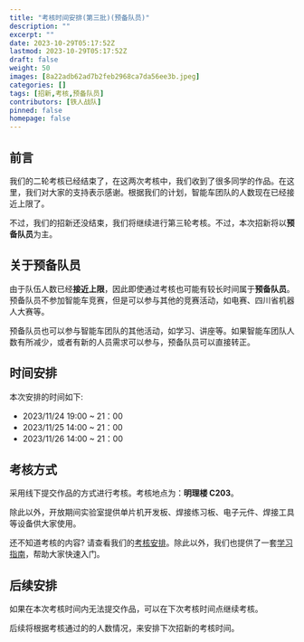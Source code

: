 ```yaml
---
title: "考核时间安排(第三批)(预备队员)"
description: ""
excerpt: ""
date: 2023-10-29T05:17:52Z
lastmod: 2023-10-29T05:17:52Z
draft: false
weight: 50
images: [8a22adb62ad7b2feb2968ca7da56ee3b.jpeg]
categories: []
tags: [招新,考核,预备队员]
contributors: [铁人战队]
pinned: false
homepage: false
---
```


## 前言

我们的二轮考核已经结束了，在这两次考核中，我们收到了很多同学的作品。在这里，我们对大家的支持表示感谢。根据我们的计划，智能车团队的人数现在已经接近上限了。     

不过，我们的招新还没结束，我们将继续进行第三轮考核。不过，本次招新将以**预备队员**为主。

## 关于预备队员

由于队伍人数已经**接近上限**，因此即使通过考核也可能有较长时间属于**预备队员**。预备队员不参加智能车竞赛，但是可以参与其他的竞赛活动，如电赛、四川省机器人大赛等。    

预备队员也可以参与智能车团队的其他活动，如学习、讲座等。如果智能车团队人数有所减少，或者有新的人员需求可以参与，预备队员可以直接转正。     


## 时间安排

本次安排的时间如下:

- 2023/11/24 19:00 ~ 21：00
- 2023/11/25 14:00 ~ 21：00
- 2023/11/26 14:00 ~ 21：00

## 考核方式

采用线下提交作品的方式进行考核。考核地点为：**明理楼 C203**。

除此以外，开放期间实验室提供单片机开发板、焊接练习板、电子元件、焊接工具等设备供大家使用。

还不知道考核的内容? 请查看我们的[考核安排](/blog/铁人战队智能车初期考核方案/)。除此以外，我们也提供了一套[学习指南](/docs/prologue/01-how-to-ask-question/)，帮助大家快速入门。

## 后续安排

如果在本次考核时间内无法提交作品，可以在下次考核时间点继续考核。   

后续将根据考核通过的的人数情况，来安排下次招新的考核时间。
